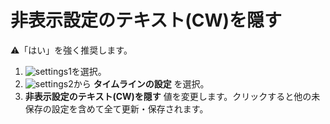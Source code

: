 # 非表示設定のテキスト\(CW\)を隠す
⚠️「はい」を強く推奨します。  

1. ![settings1](https://dl.thedesk.top/media/settings1.PNG)を選択。
1. ![settings2](https://dl.thedesk.top/media/settings2.PNG)から __タイムラインの設定__ を選択。
1.  __非表示設定のテキスト\(CW\)を隠す__ 値を変更します。クリックすると他の未保存の設定を含めて全て更新・保存されます。
